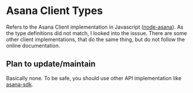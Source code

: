# Asana Client Types
Refers to the Asana Client implementation in Javascript ([node-asana](https://github.com/Asana/node-asana/)). As the type definitions did not match, I looked into the isssue. There are some other client implementations, that do the same thing, but do not follow the online documentation.

## Plan to update/maintain
Basically none. To be safe, you should use other API implementation like [asana-sdk](https://github.com/pliancy/asana-sdk).